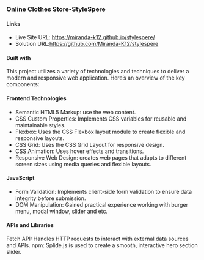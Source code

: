 ### Online Clothes Store-StyleSpere


#### Links
- Live Site URL: https://miranda-k12.github.io/stylespere/
- Solution URL:https://github.com/Miranda-K12/stylespere
#### Built with
This project utilizes a variety of technologies and techniques to deliver a modern and responsive web application. Here’s an overview of the key components:

#### Frontend Technologies
- Semantic HTML5 Markup: use the web content.
- CSS Custom Properties: Implements CSS variables for reusable and maintainable styles.
- Flexbox: Uses the CSS Flexbox layout module to create flexible and responsive layouts.
- CSS Grid: Uses the CSS Grid Layout for responsive design.
- CSS Animation: Uses hover effects and transitions.
- Responsive Web Design: creates web pages that adapts to different screen sizes using media queries and flexible layouts.
#### JavaScript
- Form Validation: Implements client-side form validation to ensure data integrity before submission.
- DOM Manipulation: Gained practical experience working with burger menu, modal window, slider and etc.
####  APIs and Libraries
Fetch API: Handles HTTP requests to interact with external data sources and APIs.
npm: Splide.js is used to create a smooth, interactive hero section slider. 
